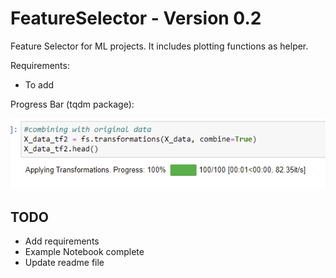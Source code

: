 # FeatureSelector - Version 0.2

Feature Selector for ML projects. It includes plotting functions as helper.

Requirements:

- To add

Progress Bar (tqdm package):

![Progress Bar (Transformations)](ProgressBar.png)

## TODO

- Add requirements
- Example Notebook complete
- Update readme file
